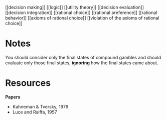 [[decision making]]
[[logic]]
[[utility theory]]
[[decision evaluation]]
[[decision integration]]
[[rational choice]]
[[rational preference]]
[[rational behavior]]
[[axioms of rational choice]]
[[violation of the axioms of rational choice]]

# Notes
You should consider only the final states of compound gambles and should evaluate only those final states, **ignoring** how the final states came about.



# Resources
**Papers**
- Kahneman & Tversky, 1979
- Luce and Raiffa, 1957